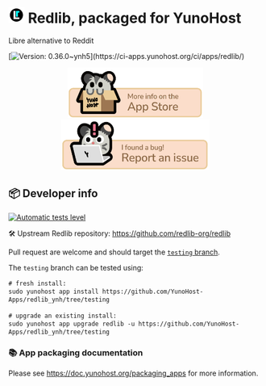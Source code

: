 <!--
N.B.: This README was automatically generated by <https://github.com/YunoHost/apps_tools/blob/main/readme_generator>
It shall NOT be edited by hand.
-->

<h1>
  <img src="https://raw.githubusercontent.com/YunoHost/apps/main/logos/redlib.png" width="32px" alt="Logo of Redlib">
  Redlib, packaged for YunoHost
</h1>

Libre alternative to Reddit

[![Version: 0.36.0~ynh5](https://img.shields.io/badge/Version-0.36.0~ynh5-rgba(0,150,0,1)?style=for-the-badge)](https://ci-apps.yunohost.org/ci/apps/redlib/)

<div align="center">
<a href="https://apps.yunohost.org/app/redlib"><img height="100px" src="https://github.com/YunoHost/yunohost-artwork/raw/refs/heads/main/badges/neopossum-badges/badge_more_info_on_the_appstore.svg"/></a>
<a href="https://github.com/YunoHost-Apps/redlib_ynh/issues"><img height="100px" src="https://github.com/YunoHost/yunohost-artwork/raw/refs/heads/main/badges/neopossum-badges/badge_report_an_issue.svg"/></a>
</div>

## 📦 Developer info

[![Automatic tests level](https://apps.yunohost.org/badge/cilevel/redlib)](https://ci-apps.yunohost.org/ci/apps/redlib/)

🛠️ Upstream Redlib repository: <https://github.com/redlib-org/redlib>

Pull request are welcome and should target the [`testing` branch](https://github.com/YunoHost-Apps/redlib_ynh/tree/testing).

The `testing` branch can be tested using:
```
# fresh install:
sudo yunohost app install https://github.com/YunoHost-Apps/redlib_ynh/tree/testing

# upgrade an existing install:
sudo yunohost app upgrade redlib -u https://github.com/YunoHost-Apps/redlib_ynh/tree/testing
```

### 📚 App packaging documentation

Please see <https://doc.yunohost.org/packaging_apps> for more information.
